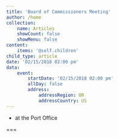 ```yaml
---
title: 'Board of Commissioners Meeting'
author: /home
collection:
    name: Articles
    showCount: false
    showMenu: false
content:
    items: '@self.children'
child_type: article
date: '02/15/2018 02:00 pm'
data:
    event:
        startDate: '02/15/2018 02:00 pm'
        allDay: false
        address:
            addressRegion: OR
            addressCountry: US
---
```


- at the Port Office

===
